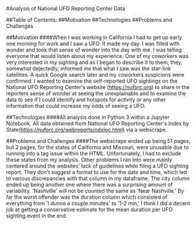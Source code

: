 #Analysis of National UFO Reporting Center Data

##Table of Contents:
##Motivation
##Technologies
##Problems and Challenges

##Motivation
####When I was working in California I had to get up early one morning for work and I saw a UFO.  It made my day.  I was filled with wonder and took that sense of wonder into the day with me.  I was telling everyone that would listen about my experience.  One of my coworkers was very interested in my sighting and as I began to describe it to them, they, somewhat dejectedly, informed me that what I saw was the star-link satellites.  A quick Google search later and my coworkers suspicions were confirmed.  I wanted to examine the self-reported UFO sightings on the National UFO Reporting Center's website (https://nuforc.org) to share in the reporters sense of wonder at seeing the unexplainable and to examine the data to see if I could identify and hotspots for activity or any other information that could increase my odds of seeing a UFO.

##Technologies
####All analysis done in Python 3 within a Jupyter Notebook. All data obtained from National UFO Reporting Center's Index by State(https://nuforc.org/webreports/ndxloc.html) via a webscrape.

##Problems and Challenges
####The webscrape ended up being 51 pages, but 2 pages, for the states of California and Missouri, were unusable due to running into a tag issue within the HTML. Unfortunately, I had to exclude these states from my analysis.  Other problems I ran into were mainly centered around the websites' lack of guidelines while filing a UFO sighting report.  They don't suggest a format to use for the date and time, which led to various discrepancies with that column in my dataframe.  The city column ended up being another one where there was a surprising amount of variability.  'Nashville' will not be counted the same as 'Near Nashville.'  By far the worst offender was the duration column which consisted of everything from 'I dunno a couple minutes' to '1-2 min,' I think I did a decent job at getting a conservative estimate for the mean duration per UFO sighting event in the end.
